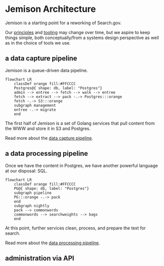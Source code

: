 # Jemison Architecture

Jemison is a starting point for a reworking of Search.gov.

Our [principles](principles.md) and [tooling](tooling.md) may change over time, but we aspire to keep things simple, both conceptually/from a systems design perspective as well as in the choice of tools we use.

## a data capture pipeline

Jemison is a queue-driven data pipeline.

```mermaid
flowchart LR     
    classDef orange fill:#FFCCCC
    Postgres@{ shape: db, label: "Postgres"}
    admin --> entree --> fetch --> walk --> entree 
    fetch --> extract --> pack -.-> Postgres:::orange
    fetch -.-> S3:::orange
    subgraph management
    entree -.-> migrate
    end
```

The first half of Jemison is a set of Golang services that pull content from the WWW and store it in S3 and Postgres. 

Read more about the [data capture pipeline](pipeline.md).

## a data processing pipeline

Once we have the content in Postgres, we have another powerful language at our disposal: SQL.

```mermaid
flowchart LR     
    classDef orange fill:#FFCCCC
    PG@{ shape: db, label: "Postgres"}
    subgraph pipeline
    PG:::orange -.-> pack
    end
    subgraph nightly
    pack --> commonwords
    commonwords --> searchweights --> bags
    end
```

At this point, further services clean, process, and prepare the text for search.

Read more about the [data processing pipeline](processing.md).

## administration via API

